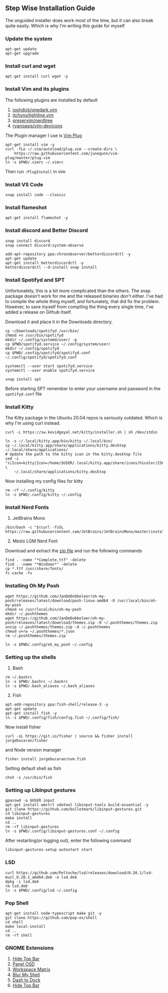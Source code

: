 ## Step Wise Installation Guide

The unguided installer does work most of the time, but it can also break quite easily. Which is why I'm writing this guide for myself

### Update the system

```
apt-get update
apt-get upgrade
```

### Install curl and wget

```
apt-get install curl wget -y
```

### Install Vim and its plugins

The following plugins are installed by default

1. [joshdick/onedark.vim](https://github.com/joshdick/onedark.vim)
2. [itchyny/lightline.vim](https://github.com/itchyny/lightline.vim)
3. [preservim/nerdtree](https://github.com/preservim/nerdtree)
4. [ryanoasis/vim-devicons](https://github.com/ryanoasis/vim-devicons)

The Plugin manager I use is [Vim Plug](https://github.com/junegunn/vim-plug)

```
apt-get install vim -y
curl -fLo ~/.vim/autoload/plug.vim --create-dirs \
    https://raw.githubusercontent.com/junegunn/vim-plug/master/plug.vim
ln -s $PWD/.vimrc ~/.vimrc
```

Then run `:PlugInstall` in vim



### Install VS Code

```
snap install code --classic
```

### Install flameshot

```
apt-get install flameshot -y
```

### Install discord and Better Discord

```
snap install discord
snap connect discord:system-observe

add-apt-repository ppa:chronobserver/betterdiscordctl -y
apt-get update
apt-get install betterdiscordctl -y
betterdiscordctl --d-install snap install
```

### Install Spotifyd and SPT

Unfortunately, this is a bit more complicated than the others. The snap package doesn't work for me and the released binaries don't either. I've had to compile the whole thing myself, and fortunately, that did fix the problem. However, to save myself from compiling the thing every single time, I've added a release on Github itself. 

Download it and place it in the Downloads directory. 

```
cp ~/Downloads/spotifyd /usr/bin/
chmod +x /usr/bin/spotifyd
mkdir ~/.config/systemd/user/ -p
cp $PWD/spotifyd.service ~/.config/system/user/
mkdir ~/.config/spotifyd
cp $PWD/.config/spotifyd/spotifyd.conf ~/.config/spotifyd/spotifyd.conf

systemctl --user start spotifyd.service
systemctl --user enable spotifyd.service

snap install spt
```

Before starting SPT remember to enter your username and password in the `spotifyd.conf` file

### Install Kitty

The Kitty package in the Ubuntu 20.04 repos is seriously outdated. Which is why I'm using curl instead.

```
curl -L https://sw.kovidgoyal.net/kitty/installer.sh | sh /dev/stdin

ln -s ~/.local/kitty.app/bin/kitty ~/.local/bin/
cp ~/.local/kitty.app/share/applications/kitty.desktop ~/.local/share/applications/
# Update the path to the kitty icon in the kitty.desktop file
sed -i "s|Icon=kitty|Icon=/home/$USER/.local/kitty.app/share/icons/hicolor/256x256/apps/kitty.png|g"  \ 
    ~/.local/share/applications/kitty.desktop
```

Now installing my config files for kitty

```
rm -rf ~/.config/kitty
ln -s $PWD/.config/kitty ~/.config
```

### Install Nerd Fonts

1. JetBrains Mono
```
/bin/bash -c "$(curl -fsSL https://raw.githubusercontent.com/JetBrains/JetBrainsMono/master/install_manual.sh)"
```
2. Meslo LGM Nerd Font

Download and extract the [zip file](https://github.com/ryanoasis/nerd-fonts/releases/download/v2.1.0/Meslo.zip) and run the following commands

```
find . -name "*Complete.ttf" -delete
find . -name "*Windows*" -delete
cp *.ttf /usr/share/fonts/
fc-cache -fv
```

### Installing Oh My Posh

```
wget https://github.com/JanDeDobbeleer/oh-my-posh/releases/latest/download/posh-linux-amd64 -O /usr/local/bin/oh-my-posh
chmod +x /usr/local/bin/oh-my-posh
mkdir ~/.poshthemes
wget https://github.com/JanDeDobbeleer/oh-my-posh/releases/latest/download/themes.zip -O ~/.poshthemes/themes.zip
unzip ~/.poshthemes/themes.zip -d ~/.poshthemes
chmod u+rw ~/.poshthemes/*.json
rm ~/.poshthemes/themes.zip

ln -s $PWD/.config/oh_my_posh ~/.config
```

### Setting up the shells

1. Bash

```
rm ~/.bashrc
ln -s $PWD/.bashrc ~/.bashrc
ln -s $PWD/.bash_aliases ~/.bash_aliases
```

2. Fish

```
apt-add-repository ppa:fish-shell/release-3 -y
apt-get update
apt-get install fish -y
ln -s $PWD/.config/fish/config.fish ~/.config/fish/
```

Now install fisher

```
curl -sL https://git.io/fisher | source && fisher install jorgebucaran/fisher
```

and Node version manager

```
fisher install jorgebucaran/nvm.fish
```

Setting default shell as fish

```
chsh -s /usr/bin/fish
```

### Setting up LibInput gestures

```
gpasswd -a $USER input
apt-get install wmctrl xdotool libinput-tools build-essential -y
git clone https://github.com/bulletmark/libinput-gestures.git
cd libinput-gestures
make install
cd ..
rm -rf libinput-gestures
ln -s $PWD/.config/libinput-gestures.conf ~/.config
```

After restarting(or logging out), enter the following command 

```
libinput-gestures-setup autostart start
```

### LSD

```
curl https://github.com/Peltoche/lsd/releases/download/0.20.1/lsd-musl_0.20.1_amd64.deb -o lsd.deb
dpkg -i lsd.deb
rm lsd.deb
ln -s $PWD/.config/lsd ~/.config
```

### Pop Shell

```
apt-get install node-typescript make git -y
git clone https://github.com/pop-os/shell
cd shell
make local-install
cd ..
rm -rf shell
```

### GNOME Extensions

1. [Hide Top Bar](https://extensions.gnome.org/extension/545/hide-top-bar/)
2. [Panel OSD](https://extensions.gnome.org/extension/708/panel-osd/)
3. [Workspace Matrix](https://extensions.gnome.org/extension/1485/workspace-matrix/)
4. [Blur My Shell](https://extensions.gnome.org/extension/3193/blur-my-shell/)
5. [Dash to Dock](https://extensions.gnome.org/extension/307/dash-to-dock/)
6. [Hide Top Bar](https://extensions.gnome.org/extension/545/hide-top-bar/)
